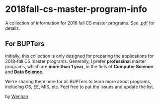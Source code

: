 # 2018fall-cs-master-program-info
A collection of information for 2018 fall CS master programs.
See [.pdf](https://github.com/wenhanshi/2018fall-cs-master-program-info/blob/master/admission.pdf) for details.

## For BUPTers

Initially, this collection is only designed for preparing the applications for 2018-fall CS master programs. Generally, I prefer __professinal__ master programs, which are __more than 1 year__, in the fiels of __Computer Science__ and __Data Science__.

We're sharing them here for all BUPTers to learn more about programs, including CS, EE, MIS, etc. Feel free to put the issues and update the list.

by [Wenhan](mailto:wenhanshi2018@gmail.com)
